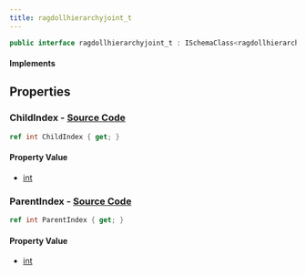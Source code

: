 ```yaml
---
title: ragdollhierarchyjoint_t
---
```


```csharp
public interface ragdollhierarchyjoint_t : ISchemaClass<ragdollhierarchyjoint_t>, ISchemaField, ISchemaClass, INativeHandle
```

#### Implements

## Properties

### **ChildIndex** - [Source Code](https://github.com/swiftly-solution/swiftlys2/blob/main/managed/src/SwiftlyS2.Generated/Schemas/Interfaces/ragdollhierarchyjoint_t.cs#L18)

```csharp
ref int ChildIndex { get; }
```

#### Property Value

- [int](https://learn.microsoft.com/dotnet/api/system.int32)

### **ParentIndex** - [Source Code](https://github.com/swiftly-solution/swiftlys2/blob/main/managed/src/SwiftlyS2.Generated/Schemas/Interfaces/ragdollhierarchyjoint_t.cs#L16)

```csharp
ref int ParentIndex { get; }
```

#### Property Value

- [int](https://learn.microsoft.com/dotnet/api/system.int32)

